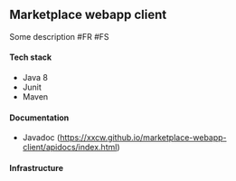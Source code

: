 ## Marketplace webapp client

Some description #FR #FS

#### Tech stack
- Java 8
- Junit
- Maven

#### Documentation
- Javadoc (https://xxcw.github.io/marketplace-webapp-client/apidocs/index.html)
#### Infrastructure
